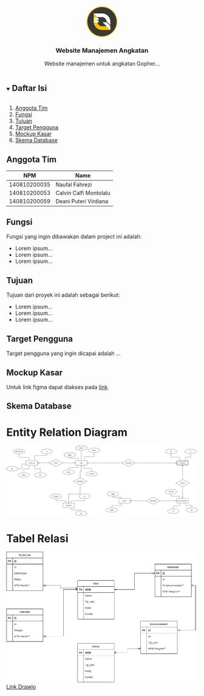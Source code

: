 <!-- Logo Proyek -->
<br />
<p align="center">
  <a href="https://github.com/github_username/repo_name">
    <img src="./laporan/gopher.png" alt="Logo" width="80" height="80">
  </a>

  <h3 align="center">Website Manajemen Angkatan</h3>

  <p align="center">
    Website manajemen untuk angkatan Gopher...
  </p>
</p>

<!-- Daftar Isi -->
<details open="open">
  <summary><h2 style="display: inline-block">Daftar Isi</h2></summary>
  <ol>
    <li><a href="#anggota-tim">Anggota Tim</a></li>
    <li><a href="#fungsi">Fungsi</a></li>
    <li><a href="#tujuan">Tujuan</a></li>
    <li><a href="#target-pengguna">Target Pengguna</a></li>
    <li><a href="#mockup-kasar">Mockup Kasar</a></li>
    <li><a href="#skema-database">Skema Database</a></li>
  </ol>
</details>

<!-- Anggota Tim -->
## Anggota Tim
| NPM           | Name                      |
| ------------- |---------------------------|
| 140810200035  | Naufal Fahrezi            |
| 140810200053  | Calvin Calfi Montolalu    |
| 140810200059  | Deani Puteri Virdiana     |

<!-- Fungsi -->
## Fungsi
<p>
  Fungsi yang ingin dibawakan dalam project ini adalah:
  <ul>
    <li>Lorem ipsum...</li>
    <li>Lorem ipsum...</li>
    <li>Lorem ipsum...</li>
  </ul>
</p>

<!-- Tujuan -->
## Tujuan
<p>
  Tujuan dari proyek ini adalah sebagai berikut:
  <ul>
    <li>Lorem ipsum...</li>
    <li>Lorem ipsum...</li>
    <li>Lorem ipsum...</li>
  </ul>
</p>

<!-- Target Pengguna -->
## Target Pengguna
<p>
  Target pengguna yang ingin dicapai adalah ...
</p>

<!-- Mockup Kasar -->
## Mockup Kasar
Untuk link figma dapat diakses pada [link](https://www.figma.com/file/B4zdjCBEwfNoNqokeUEe6O/Web-Gopher?node-id=1%3A2).

<!-- Skema Database -->
## Skema Database
<h1>Entity Relation Diagram</h1>
<img src="./laporan/skema/proyek-kelompok-5-ERD.drawio.png">
<h1>Tabel Relasi</h1>
<img src="./laporan/skema/proyek-kelompok-5-Tabel Relasi.drawio.png">
<a href="https://drive.google.com/file/d/172h4Bqo5n72F8J5EDgZ69UvWLgr2YD6t/view?usp=sharing">Link Drawio</a>